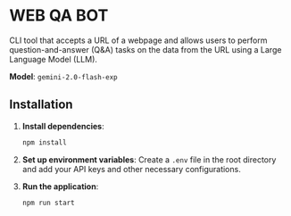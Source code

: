 # WEB QA BOT

CLI tool that accepts a URL of a webpage and allows users to perform question-and-answer (Q&A) tasks on the data from the URL using a Large Language Model (LLM).

**Model**: `gemini-2.0-flash-exp`

## Installation

1. **Install dependencies**:
    ```bash
    npm install
    ```

2. **Set up environment variables**:
    Create a `.env` file in the root directory and add your API keys and other necessary configurations.

3. **Run the application**:
    ```bash
    npm run start
    ```